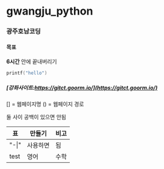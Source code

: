 # gwangju_python

### 광주호남코딩
#### 목표 
**6시간** 안에 끝내버리기

```c
printf("hello")
```


##### [강좌사이트:https://gitct.goorm.io/](https://gitct.goorm.io/)
[] = 웹페이지명 () = 웹페이지 경로

둘 사이 공백이 있으면 안됨

표|만들기|비고
-|-|-|
"-\|"|사용하면|됨
test|영어|수학
